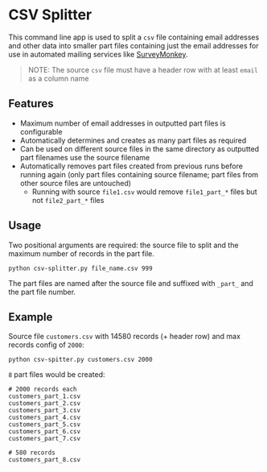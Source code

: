 # CSV Splitter
This command line app is used to split a `csv` file containing email addresses and other data into smaller part files containing just the email addresses for use in automated mailing services like [SurveyMonkey](https://www.surveymonkey.com/).

> NOTE: The source `csv` file must have a header row with at least `email` as a column name

## Features
- Maximum number of email addresses in outputted part files is configurable
- Automatically determines and creates as many part files as required
- Can be used on different source files in the same directory as outputted part filenames use the source filename
- Automatically removes part files created from previous runs before running again (only part files containing source filename; part files from other source files are untouched)
    - Running with source `file1.csv` would remove `file1_part_*` files but not `file2_part_*` files

## Usage
Two positional arguments are required: the source file to split and the maximum number of records in the part file.

`python csv-splitter.py file_name.csv 999`

The part files are named after the source file and suffixed with `_part_` and the part file number.

## Example
Source file `customers.csv` with 14580 records (+ header row) and max records config of `2000`:

`python csv-spitter.py customers.csv 2000`

`8` part files would be created:
```
# 2000 records each
customers_part_1.csv
customers_part_2.csv
customers_part_3.csv
customers_part_4.csv
customers_part_5.csv
customers_part_6.csv
customers_part_7.csv

# 580 records
customers_part_8.csv
```